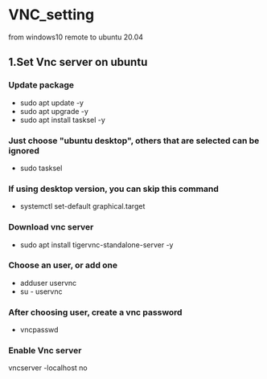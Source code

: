 # VNC_setting
from windows10 remote to ubuntu 20.04

## 1.Set Vnc server on ubuntu

### Update package
* sudo apt update -y
* sudo apt upgrade -y
* sudo apt install tasksel -y

### Just choose "ubuntu desktop", others that are selected can be ignored
* sudo tasksel


### If using desktop version, you can skip this command
* systemctl set-default graphical.target


### Download vnc server
* sudo apt install tigervnc-standalone-server -y

### Choose an user, or add one
* adduser uservnc 
* su - uservnc

### After choosing user, create a vnc password
*  vncpasswd

### Enable Vnc server
vncserver -localhost no






